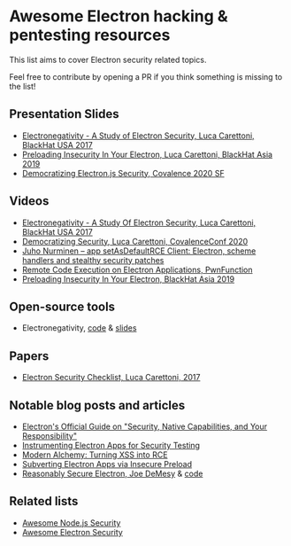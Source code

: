 # Awesome Electron hacking & pentesting resources

This list aims to cover Electron security related topics.

Feel free to contribute by opening a PR if you think something is missing to the list!

## Presentation Slides

- [Electronegativity - A Study of Electron Security, Luca Carettoni, BlackHat USA 2017](https://www.blackhat.com/docs/us-17/thursday/us-17-Carettoni-Electronegativity-A-Study-Of-Electron-Security.pdf)
- [Preloading Insecurity In Your Electron, Luca Carettoni, BlackHat Asia 2019](https://doyensec.com/resources/Asia-19-Carettoni-Preloading-Insecurity-In-Your-Electron.pdf)
- [Democratizing Electron.js Security, Covalence 2020 SF](https://doyensec.com/resources/Covalence-2020-Carettoni-DemocratizingElectronSecurity.pdf)

## Videos

- [Electronegativity - A Study Of Electron Security, Luca Carettoni, BlackHat USA 2017](https://www.youtube.com/watch?v=oJWsBHlt0ZM)
- [Democratizing Security, Luca Carettoni, CovalenceConf 2020](https://www.youtube.com/watch?v=N2GGWz-Pkeg)
- [Juho Nurminen – app setAsDefaultRCE Client: Electron, scheme handlers and stealthy security patches](https://www.youtube.com/watch?v=A9qJHqWYl_4)
- [Remote Code Execution on Electron Applications, PwnFunction](https://www.youtube.com/watch?v=jkJWA_CWrQs)
- [Preloading Insecurity In Your Electron, BlackHat Asia 2019](https://www.youtube.com/watch?v=Hw6JShd8Jxw)

## Open-source tools

- Electronegativity, [code](https://github.com/doyensec/electronegativity) & [slides](https://doyensec.com/resources/Electronegativity_ArsenalBHUS2019.pdf)

## Papers

- [Electron Security Checklist, Luca Carettoni, 2017](https://doyensec.com/resources/us-17-Carettoni-Electronegativity-A-Study-Of-Electron-Security-wp.pdf)

## Notable blog posts and articles

- [Electron's Official Guide on "Security, Native Capabilities, and Your Responsibility"](https://www.electronjs.org/docs/tutorial/security)
- [Instrumenting Electron Apps for Security Testing](https://blog.doyensec.com/2018/07/19/instrumenting-electron-app.html)
- [Modern Alchemy: Turning XSS into RCE](https://blog.doyensec.com/2017/08/03/electron-framework-security.html)
- [Subverting Electron Apps via Insecure Preload](https://blog.doyensec.com/2019/04/03/subverting-electron-apps-via-insecure-preload.html)
- [Reasonably Secure Electron, Joe DeMesy](https://know.bishopfox.com/research/reasonably-secure-electron) & [code](https://github.com/moloch--/reasonably-secure-electron)

## Related lists

- [Awesome Node.js Security](https://github.com/lirantal/awesome-nodejs-security)
- [Awesome Electron Security](https://github.com/rtckit/awesome-rtc/)
